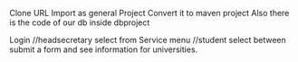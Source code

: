 Clone URL
Import as general Project
Convert it to maven project
Also there is the code of our db inside dbproject

Login
//headsecretary
select from Service menu 
//student
select between submit a form and see information for universities.

